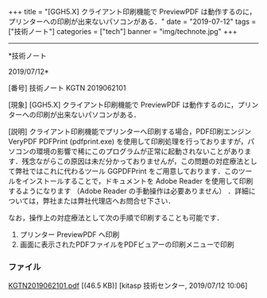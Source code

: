 ﻿+++
title = "[GGH5.X] クライアント印刷機能で PreviewPDF は動作するのに，プリンターへの印刷が出来ないパソコンがある．"
date = "2019-07-12"
tags = ["技術ノート"]
categories = ["tech"]
banner = "img/technote.jpg"
+++

-----------------------------------------------------------------------------------------------------------------------------

*技術ノート

2019/07/12*

[番号]
技術ノート KGTN 2019062101

[現象]
[GGH5.X] クライアント印刷機能で PreviewPDF
は動作するのに，プリンターへの印刷が出来ないパソコンがある．

[説明]
クライアント印刷機能でプリンターへ印刷する場合，PDF印刷エンジン VeryPDF
PDFPrint (pdfprint.exe)
を使用して印刷処理を行っておりますが，パソコンの環境の影響で稀にこのプログラムが正常に起動されないことがあります．残念ながらこの原因は未だ分かっておりませんが，この問題の対症療法として弊社ではこれに代わるツール
GGPDFPrint
をご用意しております．このツールをインストールすることで，ドキュメントを
Adobe Reader を使用して印刷するようになります （Adobe Reader
の手動操作は必要ありません）
．詳細については，弊社または弊社代理店へお問合せ下さい．

なお，操作上の対症療法として次の手順で印刷することも可能です．
1. プリンター PreviewPDF へ印刷
2. 画面に表示されたPDFファイルをPDFビュアーの印刷メニューで印刷


### ファイル


[KGTN2019062101.pdf](http://techreport.kitasp.net/attachments/download/4315/KGTN2019062101.pdf) [(46.5 KB)] [kitasp 技術センター, 2019/07/12
10:06]

